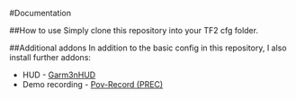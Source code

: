 #Documentation

##How to use
Simply clone this repository into your TF2 cfg folder.

##Additional addons
In addition to the basic config in this repository, I also install further addons:

  - HUD - [Garm3nHUD][1]
  - Demo recording - [Pov-Record (PREC)][2]

[1]: http://www.sdx-gaming.eu/
[2]: http://orangad.com.ua/